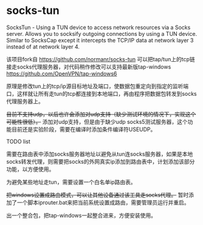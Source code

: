 # socks-tun
SocksTun - Using a TUN device to access network resources via a Socks server.  Allows you to socksify outgoing connections by using a TUN device. Similar to SocksCap except it intercepts the TCP/IP data at network layer 3 instead of at network layer 4.

该项目fork自 https://github.com/normanr/socks-tun 可以把tap/tun上的tcp链接走socks代理服务器，对代码稍作修改可以支持最新版tap-windows https://github.com/OpenVPN/tap-windows6

原理是修改tun上的tcp/ip源目标地址及端口，使数据包重定向到指定的监听端口，这样就让所有走tun的tcp都连接到本地端口，再由程序把数据包转发到socks代理服务器上。

~~目前不支持udp，以后也许会添加对udp支持（缺少测试环境的情况下，实现这个可能性很低）。~~
添加对udp支持，但是由于缺少udp socks5测试服务器，这个功能目前还是实验阶段，需要在编译时添加条件编译符USEUDP。

TODO list

需要在路由表中添加socks服务器地址以避免从tun连socks服务器，如果是本地socks转发代理，则需要把socks的外网真实ip添加到路由表中，计划添加该部分功能，以方便使用。

为避免某些地址走tun，需要设置一个白名单ip路由表。

~~把windows设置成路由模式，可以让其他设备通过该工具走socks代理。~~
暂时添加了一个脚本iprouter.bat来把当前系统设置成路由，需要管理员运行并重启。

出一个整合包，把tap-windows一起整合进来，方便安装使用。







